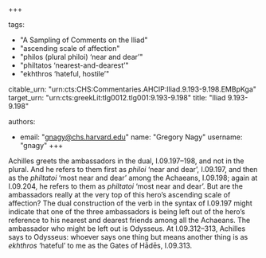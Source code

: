 +++

tags:
- "A Sampling of Comments on the Iliad"
- "ascending scale of affection"
- "philos (plural philoi) ‘near and dear’"
- "philtatos ‘nearest-and-dearest’"
- "ekhthros ‘hateful, hostile’"

citable_urn: "urn:cts:CHS:Commentaries.AHCIP:Iliad.9.193-9.198.EMBpKga"
target_urn: "urn:cts:greekLit:tlg0012.tlg001:9.193-9.198"
title: "Iliad 9.193-9.198"

authors:
- email: "gnagy@chs.harvard.edu"
  name: "Gregory Nagy"
  username: "gnagy"
+++

<p>Achilles greets the ambassadors in the dual, I.09.197–198, and not in the plural. And he refers to them first as <em>philoi</em> ‘near and dear’, I.09.197, and then as the <em>philtatoi</em> ‘most near and dear’ among the Achaeans, I.09.198; again at I.09.204, he refers to them as <em>philtatoi</em> ‘most near and dear’. But are the ambassadors really at the very top of this hero’s ascending scale of affection? The dual construction of the verb in the syntax of I.09.197 might indicate that one of the three ambassadors is being left out of the hero’s reference to his nearest and dearest friends among all the Achaeans. The ambassador who might be left out is Odysseus. At I.09.312–313, Achilles says to Odysseus: whoever says one thing but means another thing is as <em>ekhthros</em> ‘hateful’ to me as the Gates of Hādēs, I.09.313.  </p>